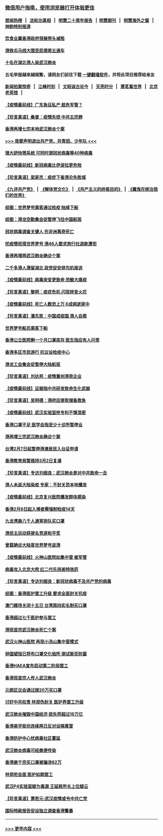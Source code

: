 ### [微信用户指南，使用浏览器打开体验更佳](https://github.com/gfw-breaker/banned-news1/blob/master/indexes/wechat-guide.md?t=0)
#### [禁闻热榜](热点新闻.md?t=0)  &nbsp;&nbsp;|&nbsp;&nbsp; [法轮功真相](https://github.com/gfw-breaker/truth/blob/master/README.md?t=0) &nbsp;&nbsp;|&nbsp;&nbsp; [明慧二十周年报告](https://github.com/gfw-breaker/mh-reports/blob/master/README.md?t=0) &nbsp;&nbsp;|&nbsp;&nbsp;[明慧期刊](https://github.com/gfw-breaker/mh-qikan) &nbsp;&nbsp;|&nbsp;&nbsp; [明慧海外之窗](https://github.com/gfw-breaker/mh-news/blob/master/README.md?t=0) &nbsp;&nbsp;|&nbsp;&nbsp; [神韵特别报道](https://github.com/gfw-breaker/mh-news/blob/master/shenyun.md?t=0)
#### [饮食业冀香港政府领展带头减租](../pages/nsc415/n11864876.md?t=02131355) 
#### [港铁屯马线大围至启德周五通车](../pages/nsc415/n11864842.md?t=02131355) 
#### [十名在湖北港人染武汉肺炎](../pages/nsc415/n11864807.md?t=02131355) 
#### 五毛举报越来越频繁，请网友们前往下载 [一键翻墙软件](https://github.com/gfw-breaker/ssr-accounts)，并将此项目推荐给亲友
#### [新闻拍案惊奇](https://github.com/gfw-breaker/banned-news1/blob/master/pages/link4.md) &nbsp;&nbsp;|&nbsp;&nbsp; [江峰时刻](https://github.com/gfw-breaker/banned-news1/blob/master/pages/link4.md) &nbsp;&nbsp;|&nbsp;&nbsp; [文昭谈古论今](https://github.com/gfw-breaker/banned-news1/blob/master/pages/link4.md) &nbsp;&nbsp;|&nbsp;&nbsp; [天亮时分](https://github.com/gfw-breaker/banned-news1/blob/master/pages/link4.md) &nbsp;&nbsp;|&nbsp;&nbsp; [萧茗看世界](https://github.com/gfw-breaker/banned-news1/blob/master/pages/link4.md) &nbsp;&nbsp;|&nbsp;&nbsp; [北京老茶馆](https://github.com/gfw-breaker/banned-news1/blob/master/pages/link4.md) &nbsp;&nbsp;|&nbsp;&nbsp; 
#### [【疫情最前线】广东急征私产 趁危军管？](../pages/nsc415/n11864205.md?t=02131355) 
#### [【珍言真语】桑普：疫情失控 中共五宗罪](../pages/nsc415/n11864157.md?t=02131355) 
#### [香港再增七宗本地武汉肺炎个案](../pages/nsc415/n11862405.md?t=02131355) 
#### [>>> 我要声明退出共产党、共青团、少年队 <<<](https://github.com/begood0513/goodnews/blob/master/quit/letter.md) 
#### [理大研快筛系统 可同时测冠状病毒等40种病毒](../pages/nsc415/n11862376.md?t=02131355) 
#### [【疫情最前线】新冠病毒比伊波拉更危险](../pages/nsc415/n11862199.md?t=02131355) 
#### [【珍言真语】梁家杰：疫症下香港沦失败城](../pages/nsc415/n11861588.md?t=02131355) 
#### [《九评共产党》](https://github.com/begood0513/9ping.md/blob/master/README.md) &nbsp;|&nbsp; [《解体党文化》](../../../../jtdwh.md/blob/master/README.md)  &nbsp;|&nbsp; [《共产主义的终极目的》](../../../../gczydzjmd.md/blob/master/README.md) &nbsp;|&nbsp; [《魔鬼在统治我们的世界》](../../../../mgztzwmdsj.md/blob/master/README.md) 
#### [组图：世界梦号乘客通过检疫 陆续下船](../pages/nsc415/n11858302.md?t=02131355) 
#### [组图：港龙空勤集会促暂停飞往中国航班](../pages/nsc415/n11858190.md?t=02131355) 
#### [冠状病毒调查关键人 在非洲离奇死亡](../pages/nsc415/n11859798.md?t=02131355) 
#### [忧疫情拒搭世界梦号 港46人要求旅行社退款遭拒](../pages/nsc415/n11859849.md?t=02131355) 
#### [香港再增两武汉肺炎确诊个案](../pages/nsc415/n11859833.md?t=02131355) 
#### [二千多港人滞留湖北 政党促安排包机接送](../pages/nsc415/n11859831.md?t=02131355) 
#### [【疫情最前线】病毒突变更致命 恐酿大瘟疫](../pages/nsc415/n11859604.md?t=02131355) 
#### [【珍言真语】黎明：疫症危机 闪现转变火花](../pages/nsc415/n11859199.md?t=02131355) 
#### [【疫情最前线】死亡人数恐上万 6成病逝家中](../pages/nsc415/n11856687.md?t=02131355) 
#### [【珍言真语】潘东凯：中国成疫国 港人自救](../pages/nsc415/n11856962.md?t=02131355) 
#### [世界梦号船员乘客下船](../pages/nsc415/n11856883.md?t=02131355) 
#### [香港公立医院剩一个月口罩库存 医生指应有人问责](../pages/nsc415/n11856875.md?t=02131355) 
#### [香港多区市民游行 抗议设检疫中心](../pages/nsc415/n11856866.md?t=02131355) 
#### [港龙工会集会促暂停大陆航班](../pages/nsc415/n11856840.md?t=02131355) 
#### [【珍言真语】刘达邦：疫情重创港资企业](../pages/nsc415/n11854274.md?t=02131355) 
#### [【疫情最前线】证据指中共研发致命生化武器](../pages/nsc415/n11853087.md?t=02131355) 
#### [【珍言真语】吴明德：港府应提取储备救急](../pages/nsc415/n11852734.md?t=02131355) 
#### [【疫情最前线】武汉实验室抢专利不慎泄密](../pages/nsc415/n11850310.md?t=02131355) 
#### [香港口罩不足 医学会指至少十诊所暂停业](../pages/nsc415/n11850301.md?t=02131355) 
#### [港再增三宗武汉肺炎确诊个案](../pages/nsc415/n11850328.md?t=02131355) 
#### [台湾2月7日起暂停港澳居民入台证申请](../pages/nsc415/n11850304.md?t=02131355) 
#### [香港教育局暂维持3月2日复课](../pages/nsc415/n11850260.md?t=02131355) 
#### [【珍言真语】专访刘细良：武汉肺炎是对中共致命一击](../pages/nsc415/n11849934.md?t=02131355) 
#### [港人未返大陆染疫 专家：不封关恐本地爆发](../pages/nsc415/n11848021.md?t=02131355) 
#### [【疫情最前线】北京复兴医院爆发群体感染](../pages/nsc415/n11847626.md?t=02131355) 
#### [香港2月8日起入境者需强制检疫14天](../pages/nsc415/n11847658.md?t=02131355) 
#### [九龙湾逾八千人通宵排队买口罩](../pages/nsc415/n11847647.md?t=02131355) 
#### [港民主运动获提名竞逐和平奖](../pages/nsc415/n11847633.md?t=02131355) 
#### [曾载确诊大陆客世界梦号返港](../pages/nsc415/n11847608.md?t=02131355) 
#### [【疫情最前线】火神山医院如集中营 被军管](../pages/nsc415/n11847524.md?t=02131355) 
#### [病毒攻入北京大院 红二代先用美特效药](../pages/nsc415/n11847427.md?t=02131355) 
#### [【珍言真语】专访刘细良：新冠状病毒不及共产党的病毒](../pages/nsc415/n11847164.md?t=02131355) 
#### [组图：香港医护罢工升级 要求全面封关抗疫](../pages/nsc415/n11844107.md?t=02131355) 
#### [澳门赌场关闭十五日 台湾周四实名制买口罩](../pages/nsc415/n11845083.md?t=02131355) 
#### [香港超过七千医护参与罢工](../pages/nsc415/n11845051.md?t=02131355) 
#### [港现首宗武汉肺炎死亡个案](../pages/nsc415/n11844998.md?t=02131355) 
#### [武汉火神山医院 再现小汤山集中营模式](../pages/nsc415/n11844763.md?t=02131355) 
#### [钟国斌指已将布口罩交化验所 测试能否防菌](../pages/nsc415/n11842783.md?t=02131355) 
#### [香港HAEA宣布启动第二阶段罢工](../pages/nsc415/n11842723.md?t=02131355) 
#### [香港现首宗人传人武汉肺炎](../pages/nsc415/n11842766.md?t=02131355) 
#### [元朗区议会通过拨20万买口罩](../pages/nsc415/n11842754.md?t=02131355) 
#### [讨好中共权贵 林郑伪封关 医护界罢工升级](../pages/nsc415/n11842359.md?t=02131355) 
#### [武汉肺炎摧毁中国经济 损失将超过16万亿](../pages/nsc415/n11839723.md?t=02131355) 
#### [香港美孚街坊连续两日反对设隔离营](../pages/nsc415/n11839962.md?t=02131355) 
#### [香港防护中心忧病毒社区蔓延](../pages/nsc415/n11839933.md?t=02131355) 
#### [武汉肺炎病毒可经粪便传染](../pages/nsc415/n11839939.md?t=02131355) 
#### [香港逾千宗买口罩被骗涉82万](../pages/nsc415/n11839914.md?t=02131355) 
#### [林郑拒会面 医护如期罢工](../pages/nsc415/n11839892.md?t=02131355) 
#### [武汉P4实验室疑为毒源 王延轶所长上位疑云](../pages/nsc415/n11835543.md?t=02131355) 
#### [【珍言真语】萧若元:武汉疫情或令中共亡党](../pages/nsc415/n11829394.md?t=02131355) 
#### [国际特赦报告促设独立调查香港警暴](../pages/nsc415/n11833845.md?t=02131355) 

----
#### [ >>> 更早内容 <<< ](../indexes/nsc415-earlier.md)
